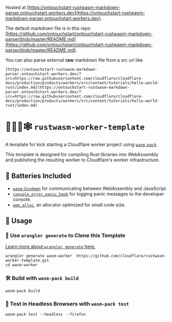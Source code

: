 Hosted at [https://ontouchstart-rustwasm-markdown-parser.ontouchstart.workers.dev](https://ontouchstart-rustwasm-markdown-parser.ontouchstart.workers.dev).

The default markdown file is in this repo [https://github.com/ontouchstart/ontouchstart-rustwasm-markdown-parser/blob/master/README.md](https://github.com/ontouchstart/ontouchstart-rustwasm-markdown-parser/blob/master/README.md).

You can also parse external **raw** markdown file from a src url like

```
[https://ontouchstart-rustwasm-markdown-parser.ontouchstart.workers.dev/?src=https://raw.githubusercontent.com/cloudflare/cloudflare-docs/production/products/workers/src/content/tutorials/hello-world-rust/index.md](https://ontouchstart-rustwasm-markdown-parser.ontouchstart.workers.dev/?src=https://raw.githubusercontent.com/cloudflare/cloudflare-docs/production/products/workers/src/content/tutorials/hello-world-rust/index.md)
```

# 👷‍♀️🦀🕸️ `rustwasm-worker-template`

A template for kick starting a Cloudflare worker project using
[`wasm-pack`](https://github.com/rustwasm/wasm-pack).

This template is designed for compiling Rust libraries into WebAssembly and
publishing the resulting worker to Cloudflare's worker infrastructure.

## 🔋 Batteries Included

* [`wasm-bindgen`](https://github.com/rustwasm/wasm-bindgen) for communicating
  between WebAssembly and JavaScript.
* [`console_error_panic_hook`](https://github.com/rustwasm/console_error_panic_hook)
  for logging panic messages to the developer console.
* [`wee_alloc`](https://github.com/rustwasm/wee_alloc), an allocator optimized
  for small code size.

## 🚴 Usage

### 🐑 Use `wrangler generate` to Clone this Template

[Learn more about `wrangler generate` here.](https://github.com/cloudflare/wrangler)

```
wrangler generate wasm-worker  https://github.com/cloudflare/rustwasm-worker-template.git
cd wasm-worker
```

### 🛠️ Build with `wasm-pack build`

```
wasm-pack build
```

### 🔬 Test in Headless Browsers with `wasm-pack test`

```
wasm-pack test --headless --firefox
```
